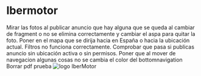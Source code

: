 # Ibermotor
Mirar las fotos al publicar anuncio que hay alguna que se queda al cambiar de fragment o no se elimina correctamente y cambiar el aspa para quitar la foto.
Poner en el mapa que se dirija hacia en España o hacia la ubicación actual.
Filtros no funciona correctamente.
Comprobar que pasa si publicas anuncio sin ubicación activa o sin permisos.
Poner que al mover de navegacion algunas cosas no se cambia el color del bottomnavigation
Borrar pdf prueba
![logo IberMotor](https://github.com/JSergio86/IberMotor/assets/80743922/d0e7b2fd-c560-4fc7-92c4-c19fcc509298)
